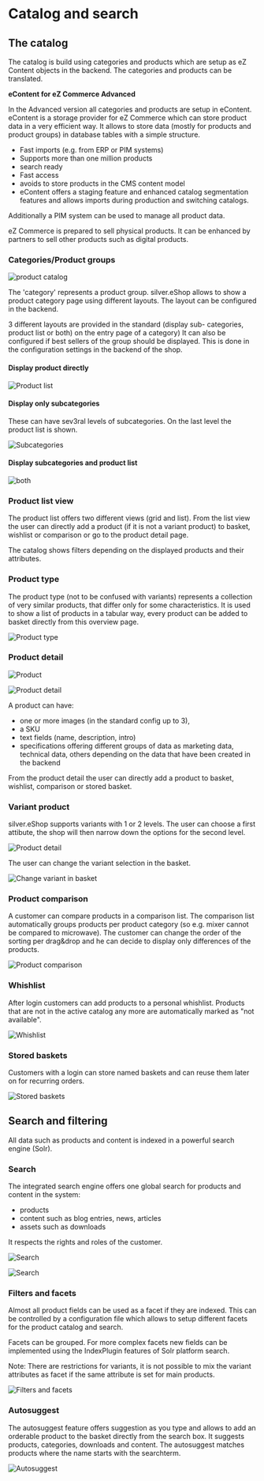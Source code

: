 # Catalog and search

## The catalog

The catalog is build using categories and products which are setup as eZ Content objects in the backend. The categories and products can be translated. 

**eContent for eZ Commerce Advanced**

In the Advanced version all categories and products are setup in eContent. eContent is a storage provider for eZ Commerce which can store product data in a very efficient way. It allows  to store data (mostly for products and product groups) in database tables with a simple structure.

  - Fast imports (e.g. from ERP or PIM systems)
  - Supports more than one million products
  - search ready
  - Fast access
  - avoids to store products in the CMS content model
  - eContent offers a staging feature and enhanced catalog segmentation features and allows imports during production and switching catalogs. 

Additionally a PIM system can be used to manage all product data. 

eZ Commerce is prepared to sell physical products. It can be enhanced by partners to sell other products such as digital products.

### Categories/Product groups

![product catalog](img/product_catalog_2.png)

The 'category' represents a product group. silver.eShop allows to show a product category page using different layouts. The layout can be configured in the backend.

3 different layouts are provided in the standard (display sub- categories, product list or both) on the entry page of a category) It can also be configured if best sellers of the group should be displayed. This is done in the configuration settings in the backend of the shop.

#### Display product directly

![Product list](img/prodcut_list.png)

#### Display only subcategories

These can have sev3ral levels of subcategories. On the last level the product list is shown.

![Subcategories](img/Subcategories.png)

#### Display subcategories and product list

![both](img/both.png)

### Product list view

The product list offers two different views (grid and list). From the list view the user can directly add a product (if it is not a variant product) to basket, wishlist or comparison or go to the product detail page.

The catalog shows filters depending on the displayed products and their attributes.

### Product type

The product type (not to be confused with variants) represents a collection of very similar products, that differ only for some characteristics. It is used to show a list of products in a tabular way, every product can be added to basket directly from this overview page. 

![Product type](img/image2018-4-4_18-26-27.png)

### Product detail

![Product](img/product.png)

![Product detail](img/ptoduct_detail.png)

A product can have:

- one or more images (in the standard config up to 3),
- a SKU
- text fields (name, description, intro)
- specifications offering different groups of data as marketing data, technical data, others depending on the data that have been created in the backend

From the product detail the user can directly add a product to basket, wishlist, comparison or stored basket.

### Variant product
	
silver.eShop supports variants with 1 or 2 levels.
The user can choose a first attibute, the shop will then narrow down the options for the second level.

![Product detail](img/product_detail.png)

The user can change the variant selection in the basket.

![Change variant in basket](img/Change_variant_in_basket.png)

### Product comparison

A customer can compare products in a comparison list. The comparison list automatically groups products per product category (so e.g. mixer cannot be compared to microwave).
The customer can change the order of the sorting per drag&drop and he can decide to display only differences of the products.

![Product comparison](img/comparison_list.png)

### Whishlist

After login customers can add products to a personal whishlist. Products that are not in the active catalog any more are automatically marked as "not available".

![Whishlist](img/wishlist.png)

### Stored baskets

Customers with a login can store named baskets and can reuse them later on for recurring orders.

![Stored baskets](img/stored_basket.png)

## Search and filtering

All data such as products and content is indexed in a powerful search engine (Solr). 

### Search

The integrated search engine offers one global search for products and content in the system:

- products 
- content such as blog entries, news, articles
- assets such as downloads

It respects the rights and roles of the customer.

![Search](img/search_1.png)

![Search](img/search_2.png)

### Filters and facets

Almost all product fields can be used as a facet if they are indexed. This can be controlled by a configuration file which allows to setup different facets for the product catalog and search.

Facets can be grouped. For more complex facets new fields can be implemented using the IndexPlugin features of Solr platform search.

Note: There are restrictions for variants, it is not possible to mix the variant attributes as facet if the same attribute is set for main products.

![Filters and facets](img/Filter_Facetts.png)

### Autosuggest

The autosuggest feature offers suggestion as you type and allows to add an orderable product to the basket directly from the search box. It suggests products, categories, downloads and content. The autosuggest matches products where the name starts with the searchterm.

![Autosuggest](img/autosuggest.png)
